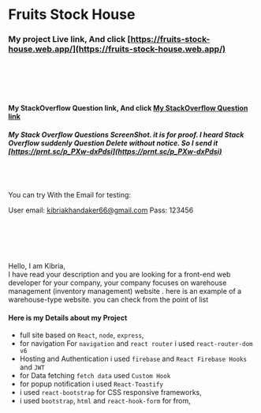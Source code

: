 # Fruits Stock House

### My project Live link, And click [https://fruits-stock-house.web.app/](https://fruits-stock-house.web.app/)
<br/>

<br /><br />
#### My StackOverflow Question link, And click [My StackOverflow Question link](https://stackoverflow.com/questions/72130030/in-react-login-component-firebase-login-signup-is-working-but-when-i-am-trying-t)

##### My Stack Overflow Questions ScreenShot. it is for proof. I heard Stack Overflow suddenly Question Delete without notice. So I send it [https://prnt.sc/p_PXw-dxPdsi](https://prnt.sc/p_PXw-dxPdsi)

<br /><br />

You can try With the Email for testing:

User email: kibriakhandaker66@gmail.com
Pass: 123456

<br /><br />
<br /><br />

Hello,
I am Kibria,
<br />
I have read your description and you are looking for a front-end web developer for your company, your company focuses on warehouse management (inventory management) website . here is an example of a warehouse-type website. you can check from the point of list

#### Here is my Details about my Project

- full site based on `React`, `node`, `express`,
- for navigation For `navigation` and `react router` i used `react-router-dom v6`
- Hosting and Authentication i used `firebase` and `React Firebase Hooks` and `JWT`
- for Data fetching `fetch data` used `Custom Hook`
- for popup notification i used `React-Toastify`
- i used `react-bootstrap` for CSS responsive frameworks,
- i used `bootstrap`, `html` and `react-hook-form` for from,
